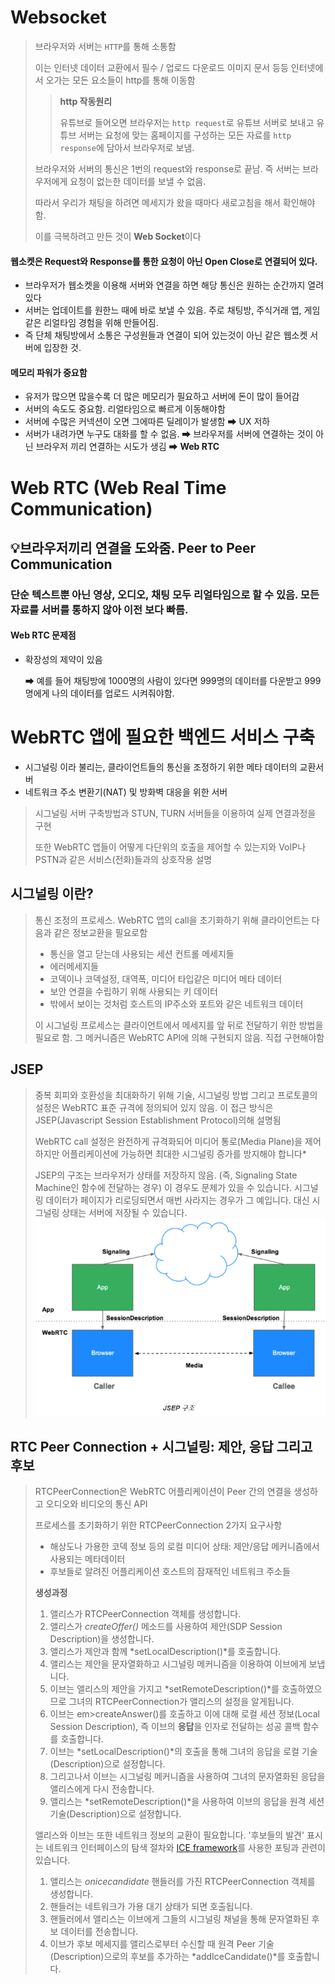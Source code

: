 # Websocket

> 브라우저와 서버는 `HTTP`를 통해 소통함
>
> 이는 인터넷 데이터 교환에서 필수 / 업로드 다운로드 이미지 문서 등등 인터넷에서 오가는 모든 요소들이 http를 통해 이동함
>
> > **http 작동원리**
> >
> > 유튜브로 들어오면 브라우저는 `http request`로 유튜브 서버로 보내고 유튜브 서버는 요청에 맞는 홈페이지를 구성하는 모든 자료를 `http response`에 담아서 브라우저로 보냄.
>
> 브라우저와 서버의 통신은 1번의 request와 response로 끝남. 즉 서버는 브라우저에게 요청이 없는한 데이터를 보낼 수 없음.
>
> 따라서 우리가 채팅을 하려면 메세지가 왔을 때마다 새로고침을 해서 확인해야함.
>
> 이를 극복하려고 만든 것이 **Web Socket**이다



#### 웹소켓은 Request와 Response를 통한 요청이 아닌 Open Close로 연결되어 있다.

- 브라우저가 웹소켓을 이용해 서버와 연결을 하면 해당 통신은 원하는 순간까지 열려있다
- 서버는 업데이트를 원한느 때에 바로 보낼 수 있음. 주로 채팅방, 주식거래 앱, 게임같은 리얼타임 경험을 위해 만들어짐.
- 즉 단체 채팅방에서 소통은 구성원들과 연결이 되어 있는것이 아닌 같은 웹소켓 서버에 입장한 것.

#### 메모리 파워가 중요함

- 유저가 많으면 많을수록 더 많은 메모리가 필요하고 서버에 돈이 많이 들어감
- 서버의 속도도 중요함. 리얼타임으로 빠르게 이동해야함
- 서버에 수많은 커넥션이 오면 그에따른 딜레이가 발생함 ➡ UX 저하
- 서버가 내려가면 누구도 대화를 할 수 없음. ➡ 브라우저를 서버에 연결하는 것이 아닌 브라우저 끼리 연결하는 시도가 생김 ➡ **Web RTC**



# Web RTC (Web Real Time Communication)

## 💡브라우저끼리 연결을 도와줌.  Peer to Peer Communication

### 단순 텍스트뿐 아닌 영상, 오디오, 채팅 모두 리얼타임으로 할 수 있음. 모든 자료를 서버를 통하지 않아 이전 보다 빠름.



#### Web RTC 문제점

- 확장성의 제약이 있음

  ➡ 예를 들어 채팅방에 1000명의 사람이 있다면 999명의 데이터를 다운받고 999명에게 나의 데이터를 업로드 시켜줘야함.



# WebRTC 앱에 필요한 백엔드 서비스 구축

- 시그널링 이라 불리는, 클라이언트들의 통신을 조정하기 위한 메타 데이터의 교환서버
- 네트워크 주소 변환기(NAT) 및 방화벽 대응을 위한 서버

> 시그널링 서버 구축방법과 STUN, TURN 서버들을 이용하여 실제 연결과정을 구현
>
> 또한 WebRTC 앱들이 어떻게 다단위의 호출을 제어할 수 있는지와 VoIP나 PSTN과 같은 서비스(전화)들과의 상호작용 설명



## 시그널링 이란?

> 통신 조정의 프로세스. WebRTC 앱의 call을 초기화하기 위해 클라이언트는 다음과 같은 정보교환을 필요로함
>
> - 통신을 열고 닫는데 사용되는 세션 컨트롤 메세지들
> - 에러메세지들
> - 코덱이나 코덱설정, 대역폭, 미디어 타입같은 미디어 메타 데이터
> - 보안 연결을 수립하기 위해 사용되는 키 데이터
> - 밖에서 보이는 것처럼 호스트의 IP주소와 포트와 같은 네트워크 데이터
>
> 이 시그널링 프로세스는 클라이언트에서 메세지를 앞 뒤로 전달하기 위한 방법을 필요로 함. 그 메커니즘은 WebRTC API에 의해 구현되지 않음. 직접 구현해야함



## JSEP

> 중복 회피와 호환성을 최대화하기 위해 기술, 시그널링 방법 그리고 프로토콜의 설정은 WebRTC 표준 규격에 정의되어 있지 않음. 이 접근 방식은 JSEP(Javascript Session Establishment Protocol)의해 설명됨
>
> WebRTC call 설정은 완전하게 규격화되어 미디어 통로(Media Plane)을 제어하지만 어플리케이션에 가능하면 최대한 시그널링 증가를 방지해야 합니다*
>
> JSEP의 구조는 브라우저가 상태를 저장하지 않음. (즉, Signaling State Machine인 함수에 전달하는 경우) 이 경우도 문제가 있을 수 있습니다. 시그널링 데이터가 페이지가 리로딩되면서 매번 사라지는 경우가 그 예입니다. 대신 시그널링 상태는 서버에 저장될 수 있습니다.![JSEP](webrtc.assets/JSEP.PNG)





## RTC Peer Connection + 시그널링: 제안, 응답 그리고 후보

> RTCPeerConnection은 WebRTC 어플리케이션이 Peer 간의 연결을 생성하고 오디오와 비디오의 통신 API
>
> 프로세스를 초기화하기 위한 RTCPeerConnection 2가지 요구사항
>
> - 해상도나 가용한 코덱 정보 등의 로컬 미디어 상태: 제안/응답 메커니즘에서 사용되는 메타데이터
> - 후보들로 알려진 어플리케이션 호스트의 잠재적인 네트워크 주소들
>
> 
>
> **생성과정**
>
> 1. 앨리스가 RTCPeerConnection 객체를 생성합니다.
> 2. 앨리스가 *createOffer()* 메소드를 사용하여 제안(SDP Session Description)을 생성합니다.
> 3. 앨리스가 제안과 함께 *setLocalDescription()*를 호출합니다.
> 4. 앨리스는 제안을 문자열화하고 시그널링 메커니즘을 이용하여 이브에게 보냅니다.
> 5. 이브는 앨리스의 제안을 가지고 *setRemoteDescription()*를 호출하였으므로 그녀의 RTCPeerConnection가 앨리스의 설정을 알게됩니다.
> 6. 이브는 em>createAnswer()를 호출하고 이에 대해 로컬 세션 정보(Local Session Description), 즉 이브의 **응답**을 인자로 전달하는 성공 콜백 함수를 호출합니다.
> 7. 이브는 *setLocalDescription()*의 호출을 통해 그녀의 응답을 로컬 기술(Description)으로 설정합니다.
> 8. 그리고나서 이브는 시그널링 메커니즘을 사용하여 그녀의 문자열화된 응답을 앨리스에게 다시 전송합니다.
> 9. 앨리스는 *setRemoteDescription()*을 사용하여 이브의 응답을 원격 세션 기술(Description)으로 설정합니다.
>
> 
>
> 앨리스와 이브는 또한 네트워크 정보의 교환이 필요합니다. '후보들의 발견' 표시는 네트워크 인터페이스의 탐색 절차와 [ICE framework](http://en.wikipedia.org/wiki/Interactive_Connectivity_Establishment)를 사용한 포팅과 관련이 있습니다.
>
> 1. 앨리스는 *onicecandidate* 핸들러를 가진 RTCPeerConnection 객체를 생성합니다.
> 2. 핸들러는 네트워크가 가용 대기 상태가 되면 호출됩니다.
> 3. 핸들러에서 앨리스는 이브에게 그들의 시그널링 채널을 통해 문자열화된 후보 데이터를 전송합니다.
> 4. 이브가 후보 메세지를 앨리스로부터 수신할 때 원격 Peer 기술(Description)으로의 후보를 추가하는 *addIceCandidate()*를 호출합니다.
